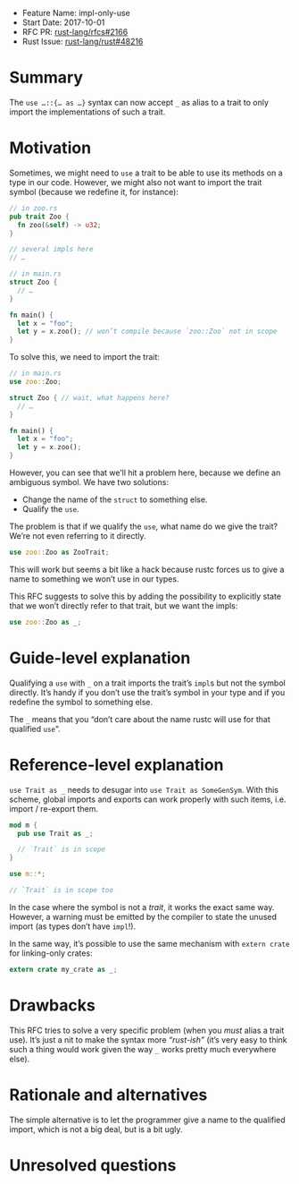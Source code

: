 - Feature Name: impl-only-use
- Start Date: 2017-10-01
- RFC PR: [rust-lang/rfcs#2166](https://github.com/rust-lang/rfcs/pull/2166)
- Rust Issue: [rust-lang/rust#48216](https://github.com/rust-lang/rust/issues/48216)

# Summary
[summary]: #summary

The `use …::{… as …}` syntax can now accept `_` as alias to a trait to only import the
implementations of such a trait.

# Motivation
[motivation]: #motivation

Sometimes, we might need to `use` a trait to be able to use its methods on a type in our code.
However, we might also not want to import the trait symbol (because we redefine it, for instance):

```rust
// in zoo.rs
pub trait Zoo {
  fn zoo(&self) -> u32;
}

// several impls here
// …
```

```rust
// in main.rs
struct Zoo {
  // …
}

fn main() {
  let x = "foo";
  let y = x.zoo(); // won’t compile because `zoo::Zoo` not in scope
}
```

To solve this, we need to import the trait:

```rust
// in main.rs
use zoo::Zoo;

struct Zoo { // wait, what happens here?
  // …
}

fn main() {
  let x = "foo";
  let y = x.zoo();
}
```

However, you can see that we’ll hit a problem here, because we define an ambiguous symbol. We have
two solutions:

- Change the name of the `struct` to something else.
- Qualify the `use`.

The problem is that if we qualify the `use`, what name do we give the trait? We’re not even
referring to it directly.

```rust
use zoo::Zoo as ZooTrait;
```

This will work but seems a bit like a hack because rustc forces us to give a name to something we
won’t use in our types.

This RFC suggests to solve this by adding the possibility to explicitly state that we won’t directly
refer to that trait, but we want the impls:

```rust
use zoo::Zoo as _;
```

# Guide-level explanation
[guide-level-explanation]: #guide-level-explanation

Qualifying a `use` with `_` on a trait imports the trait’s `impl`s but not the symbol directly. It’s
handy if you don’t use the trait’s symbol in your type and if you redefine the symbol to something
else.

The `_` means that you “don’t care about the name rustc will use for that qualified `use`“.

# Reference-level explanation
[reference-level-explanation]: #reference-level-explanation

`use Trait as _` needs to desugar into `use Trait as SomeGenSym`. With this scheme, global imports
and exports can work properly with such items, i.e. import / re-export them.

```rust
mod m {
  pub use Trait as _;

  // `Trait` is in scope
}

use m::*;

// `Trait` is in scope too
```

In the case where the symbol is not a *trait*, it works the exact same way. However, a warning must
be emitted by the compiler to state the unused import (as types don’t have `impl`!).

In the same way, it’s possible to use the same mechanism with `extern crate` for linking-only
crates:

```rust
extern crate my_crate as _;
```

# Drawbacks
[drawbacks]: #drawbacks

This RFC tries to solve a very specific problem (when you *must* alias a trait use). It’s just a
nit to make the syntax more *“rust-ish”* (it’s very easy to think such a thing would work given the
way `_` works pretty much everywhere else).

# Rationale and alternatives
[alternatives]: #alternatives

The simple alternative is to let the programmer give a name to the qualified import, which is not a
big deal, but is a bit ugly.

# Unresolved questions
[unresolved]: #unresolved-questions
